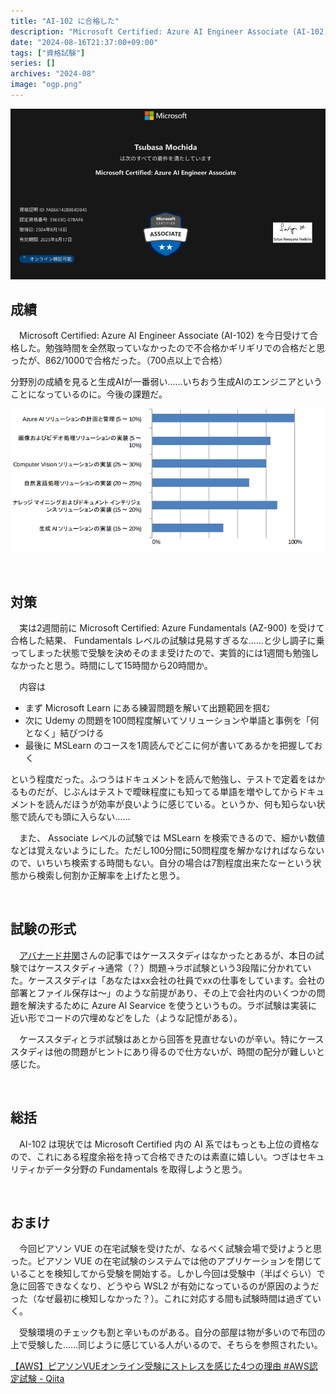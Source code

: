 ```yaml
---
title: "AI-102 に合格した"
description: "Microsoft Certified: Azure AI Engineer Associate (AI-102)に合格した。その結果と対策"
date: "2024-08-16T21:37:00+09:00"
tags: ["資格試験"]
series: []
archives: "2024-08"
image: "ogp.png"
---
```



![image](b5fefb20.png)

## 成績

　Microsoft Certified: Azure AI Engineer Associate (AI-102) を今日受けて合格した。勉強時間を全然取っていなかったので不合格かギリギリでの合格だと思ったが、862/1000で合格だった。（700点以上で合格）

分野別の成績を見ると生成AIが一番弱い……いちおう生成AIのエンジニアということになっているのに。今後の課題だ。

![image](e4cb58df.png)

<br/>

## 対策

　実は2週間前に Microsoft Certified: Azure Fundamentals (AZ-900) を受けて合格した結果、 Fundamentals レベルの試験は見易すぎるな……と少し調子に乗ってしまった状態で受験を決めそのまま受けたので、実質的には1週間も勉強しなかったと思う。時間にして15時間から20時間か。

　内容は

- まず Microsoft Learn にある練習問題を解いて出題範囲を掴む
- 次に Udemy の問題を100問程度解いてソリューションや単語と事例を「何となく」結びつける
- 最後に MSLearn のコースを1周読んでどこに何が書いてあるかを把握しておく

という程度だった。ふつうはドキュメントを読んで勉強し、テストで定着をはかるものだが、じぶんはテストで曖昧程度にも知ってる単語を増やしてからドキュメントを読んだほうが効率が良いように感じている。というか、何も知らない状態で読んでも頭に入らない……

　また、 Associate レベルの試験では MSLearn を検索できるので、細かい数値などは覚えないようにした。ただし100分間に50問程度を解かなければならないので、いちいち検索する時間もない。自分の場合は7割程度出来たなーという状態から検索し何割か正解率を上げたと思う。

<br/>

## 試験の形式

　[アバナード井関](https://note.com/avakansai/n/ncc226be1221f)さんの記事ではケーススタディはなかったとあるが、本日の試験ではケーススタディ→通常（？）問題→ラボ試験という3段階に分かれていた。ケーススタディは「あなたはxx会社の社員でxxの仕事をしています。会社の部署とファイル保存は〜」のような前提があり、その上で会社内のいくつかの問題を解決するために Azure AI Searvice を使うというもの。ラボ試験は実装に近い形でコードの穴埋めなどをした（ような記憶がある）。

　ケーススタディとラボ試験はあとから回答を見直せないのが辛い。特にケーススタディは他の問題がヒントにあり得るので仕方ないが、時間の配分が難しいと感じた。

<br/>

## 総括

　AI-102 は現状では Microsoft Certified 内の AI 系ではもっとも上位の資格なので、これにある程度余裕を持って合格できたのは素直に嬉しい。つぎはセキュリティかデータ分野の Fundamentals を取得しようと思う。

<br/>

## おまけ

　今回ピアソン VUE の在宅試験を受けたが、なるべく試験会場で受けようと思った。ピアソン VUE の在宅試験のシステムでは他のアプリケーションを閉じていることを検知してから受験を開始する。しかし今回は受験中（半ばぐらい）で急に回答できなくなり、どうやら WSL2 が有効になっているのが原因のようだった（なぜ最初に検知しなかった？）。これに対応する間も試験時間は過ぎていく。

　受験環境のチェックも割と辛いものがある。自分の部屋は物が多いので布団の上で受験した……同じように感じている人がいるので、そちらを参照されたい。

[【AWS】ピアソンVUEオンライン受験にストレスを感じた4つの理由 #AWS認定試験 - Qiita](https://qiita.com/shiva_it/items/bb060ab734867802ae85)
